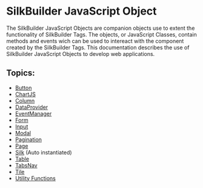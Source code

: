 # SilkBuilder JavaScript Object

The SilkBuilder JavaScript Objects are companion objects use to extent the functionality of SilkBuilder Tags. The objects, or JavaScript Classes, contain methods and events wich can be used to intereact with the component created by the SilkBuilder Tags. This documentation describes the use of SilkBuilder JavaScript Objects to develop web applications.

## Topics:
* [Button](Button.js.md)
* [ChartJS](ChartJS.js.md)
* [Column](Column.js.md)
* [DataProvider](DataProvider.js.md)
* [EventManager](EventManager.js.md)
* [Form](Form.js.md)
* [Input](Input.js.md)
* [Modal](Modal.js.md)
* [Pagination](Pagination.js.md)
* [Page](Page.js.md)
* [Silk](Silk.js.md) (Auto instantiated)
* [Table](Table.js.md)
* [TabsNav](TabsNav.js.md)
* [Tile](Tile.js.md)
* [Utility Functions](silkUtils.md)